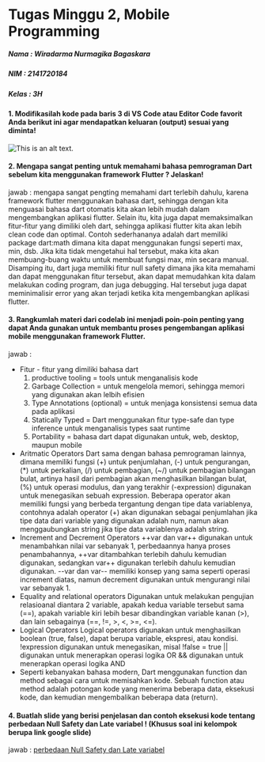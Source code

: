 # Tugas Minggu 2, Mobile Programming

##### Nama : Wiradarma Nurmagika Bagaskara

##### NIM : 2141720184

##### Kelas : 3H

#### 1. Modifikasilah kode pada baris 3 di VS Code atau Editor Code favorit Anda berikut ini agar mendapatkan keluaran (output) sesuai yang diminta!

![This is an alt text.](./soal_1.jpg "soal 1.")

#### 2. Mengapa sangat penting untuk memahami bahasa pemrograman Dart sebelum kita menggunakan framework Flutter ? Jelaskan!

jawab : mengapa sangat pengting memahami dart terlebih dahulu, karena framework flutter menggunakan bahasa dart, sehingga dengan kita menguasai bahasa dart otomatis kita akan lebih mudah dalam mengembangkan aplikasi flutter. Selain itu, kita juga dapat memaksimalkan fitur-fitur yang dimiliki oleh dart, sehingga aplikasi flutter kita akan lebih clean code dan optimal. Contoh sederhananya adalah dart memiliki package dart:math dimana kita dapat menggunakan fungsi seperti max, min, dsb. Jika kita tidak mengetahui hal tersebut, maka kita akan membuang-buang waktu untuk membuat fungsi max, min secara manual. Disamping itu, dart juga memiliki fitur null safety dimana jika kita memahami dan dapat menggunakan fitur tersebut, akan dapat memudahkan kita dalam melakukan coding program, dan juga debugging. Hal tersebut juga dapat meminimalisir error yang akan terjadi ketika kita mengembangkan aplikasi flutter.

#### 3. Rangkumlah materi dari codelab ini menjadi poin-poin penting yang dapat Anda gunakan untuk membantu proses pengembangan aplikasi mobile menggunakan framework Flutter.

jawab :

- Fitur - fitur yang dimiliki bahasa dart
  1. productive tooling = tools untuk menganalisis kode
  2. Garbage Collection = untuk mengelola memori, sehingga memori yang digunakan akan lelbih efisien
  3. Type Annotations (optional) = untuk menjaga konsistensi semua data pada aplikasi
  4. Statically Typed = Dart menggunakan fitur type-safe dan type inference untuk menganalisis types saat runtime
  5. Portability = bahasa dart dapat digunakan untuk, web, desktop, maupun mobile
- Aritmatic Operators
  Dart sama dengan bahasa pemrograman lainnya, dimana memiliki fungsi (+) untuk penjumlahan, (-) untuk pengurangan, (\*) untuk perkalian, (/) untuk pembagian, (~/) untuk pembagian bilangan bulat, artinya hasil dari pembagian akan menghasilkan bilangan bulat, (%) untuk operasi modulus, dan yang terakhir (-expression) digunakan untuk menegasikan sebuah expression.
  Beberapa operator akan memiliki fungsi yang berbeda tergantung dengan tipe data variablenya, contohnya adalah operator (+) akan digunakan sebagai penjumlahan jika tipe data dari variable yang digunakan adalah num, namun akan menggaubungkan string jika tipe data variablenya adalah string.
- Increment and Decrement Operators
  ++var dan var++ digunakan untuk menambahkan nilai var sebanyak 1, perbedaannya hanya proses penambahannya, ++var ditambahkan terlebih dahulu kemudian digunakan, sedangkan var++ digunakan terlebih dahulu kemudian digunakan.
  --var dan var-- memiliki konsep yang sama seperti operasi increment diatas, namun decrement digunakan untuk mengurangi nilai var sebanyak 1.
- Equality and relational operators
  Digunakan untuk melakukan pengujian relasioanal diantara 2 variable, apakah kedua variable tersebut sama (==), apakah variable kiri lebih besar dibandingkan variable kanan (>), dan lain sebagainya (==, !=, >, <, >=, <=).
- Logical Operators
  Logical operators digunakan untuk menghasilkan boolean (true, false), dapat berupa variable, ekspresi, atau kondisi.
  !expression digunakan untuk menegasikan, misal !false = true
  || digunakan untuk menerapkan operasi logika OR
  && digunakan untuk menerapkan operasi logika AND
- Seperti kebanyakan bahasa modern, Dart menggunakan function dan method sebagai cara untuk memisahkan kode. Sebuah function atau method adalah potongan kode yang menerima beberapa data, eksekusi kode, dan kemudian mengembalikan beberapa data (return).

#### 4. Buatlah slide yang berisi penjelasan dan contoh eksekusi kode tentang perbedaan Null Safety dan Late variabel ! (Khusus soal ini kelompok berupa link google slide)

jawab : [ perbedaan Null Safety dan Late variabel ](https://docs.google.com/presentation/d/1jRhz3eOW5R-mHuINPZr1ffLaowfcjrLDH4i-amqR7yM/edit?usp=sharing)
